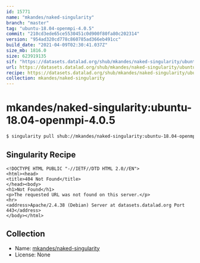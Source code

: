 ```yaml
---
id: 15771
name: "mkandes/naked-singularity"
branch: "master"
tag: "ubuntu-18.04-openmpi-4.0.5"
commit: "210cd3ede65ce5530451c0d900f80fa80c202314"
version: "954ad320cd778c860785ad366eb491cc"
build_date: "2021-04-09T02:30:41.037Z"
size_mb: 1816.0
size: 623919135
sif: "https://datasets.datalad.org/shub/mkandes/naked-singularity/ubuntu-18.04-openmpi-4.0.5/2021-04-09-210cd3ed-954ad320/954ad320cd778c860785ad366eb491cc.sif"
url: https://datasets.datalad.org/shub/mkandes/naked-singularity/ubuntu-18.04-openmpi-4.0.5/2021-04-09-210cd3ed-954ad320/
recipe: https://datasets.datalad.org/shub/mkandes/naked-singularity/ubuntu-18.04-openmpi-4.0.5/2021-04-09-210cd3ed-954ad320/Singularity
collection: mkandes/naked-singularity
---
```


# mkandes/naked-singularity:ubuntu-18.04-openmpi-4.0.5

```bash
$ singularity pull shub://mkandes/naked-singularity:ubuntu-18.04-openmpi-4.0.5
```

## Singularity Recipe

```singularity
<!DOCTYPE HTML PUBLIC "-//IETF//DTD HTML 2.0//EN">
<html><head>
<title>404 Not Found</title>
</head><body>
<h1>Not Found</h1>
<p>The requested URL was not found on this server.</p>
<hr>
<address>Apache/2.4.38 (Debian) Server at datasets.datalad.org Port 443</address>
</body></html>
```

## Collection

 - Name: [mkandes/naked-singularity](https://github.com/mkandes/naked-singularity)
 - License: None

